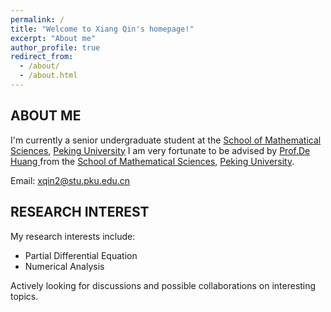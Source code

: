 ```yaml
---
permalink: /
title: "Welcome to Xiang Qin's homepage!"
excerpt: "About me"
author_profile: true
redirect_from: 
  - /about/
  - /about.html
---
```


## ABOUT ME

I'm currently a senior undergraduate student at the [School of Mathematical Sciences](http://english.math.pku.edu.cn/), [Peking University](https://english.pku.edu.cn/)  I am very fortunate to be advised by [Prof.De Huang ](https://sites.google.com/view/de-huang/home#h.2wc79xp5f9rb) from the [School of Mathematical Sciences](http://english.math.pku.edu.cn/), [Peking University](https://english.pku.edu.cn/). 

Email: xqin2@stu.pku.edu.cn

## RESEARCH INTEREST

My research interests include:

- Partial Differential Equation
- Numerical Analysis

Actively looking for discussions and possible collaborations on interesting topics.
